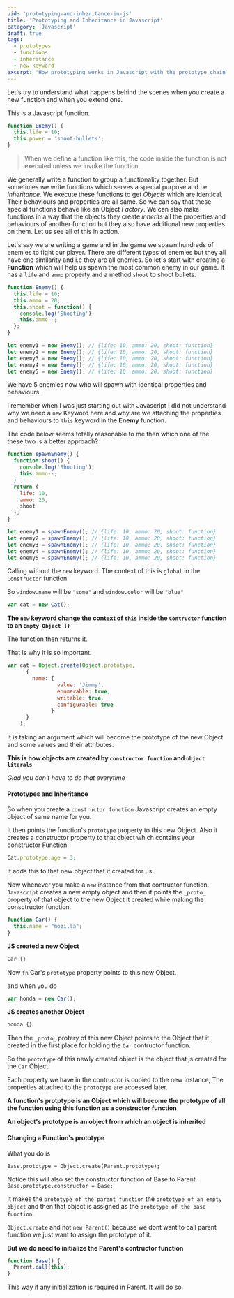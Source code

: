 ```yaml
---
uid: 'prototyping-and-inheritance-in-js'
title: 'Prototyping and Inheritance in Javascript'
category: 'Javascript'
draft: true
tags:
  - prototypes
  - functions
  - inheritance
  - new keyword
excerpt: 'How prototyping works in Javascript with the prototype chain?'
---
```


Let's try to understand what happens behind the scenes when you create a new function and when you extend one.

This is a Javascript function.

```js
function Enemy() {
  this.life = 10;
  this.power = 'shoot-bullets';
}
```

> When we define a function like this, the code inside the function is not executed unless we invoke the function.

We generally write a function to group a functionality together. But sometimes we write functions
which serves a special purpose and i.e _Inheritance_. We execute these functions to get _Objects_ which are identical.
Their behaviours and properties are all same. So we can say that these special functions behave like an Object _Factory_.
We can also make functions in a way that the objects they create _inherits_ all the properties and behaviours of another function
but they also have additional new properties on them. Let us see all of this in action.

Let's say we are writing a game and in the game we spawn hundreds of enemies to fight our player. There are different types
of enemies but they all have one similarity and i.e they are all enemies. So let's start with creating a **Function** which will help
us spawn the most common enemy in our game. It has a `life` and `ammo` property and a method `shoot` to shoot bullets.

```js
function Enemy() {
  this.life = 10;
  this.ammo = 20;
  this.shoot = function() {
    console.log('Shooting');
    this.ammo--;
  };
}

let enemy1 = new Enemy(); // {life: 10, ammo: 20, shoot: function}
let enemy2 = new Enemy(); // {life: 10, ammo: 20, shoot: function}
let enemy3 = new Enemy(); // {life: 10, ammo: 20, shoot: function}
let enemy4 = new Enemy(); // {life: 10, ammo: 20, shoot: function}
let enemy5 = new Enemy(); // {life: 10, ammo: 20, shoot: function}
```

We have 5 enemies now who will spawn with identical properties and behaviours.

I remember when I was just starting out with Javascript I did not understand why we need a `new` Keyword here and why are we attaching
the properties and behaviours to `this` keyword in the **Enemy** function.

The code below seems totally reasonable to me then which one of the these two is a better approach?

```js
function spawnEnemy() {
  function shoot() {
    console.log('Shooting');
    this.ammo--;
  }
  return {
    life: 10,
    ammo: 20,
    shoot
  };
}

let enemy1 = spawnEnemy(); // {life: 10, ammo: 20, shoot: function}
let enemy2 = spawnEnemy(); // {life: 10, ammo: 20, shoot: function}
let enemy3 = spawnEnemy(); // {life: 10, ammo: 20, shoot: function}
let enemy4 = spawnEnemy(); // {life: 10, ammo: 20, shoot: function}
let enemy5 = spawnEnemy(); // {life: 10, ammo: 20, shoot: function}
```

Calling without the `new` keyword. The context of this is `global` in the `Constructor` function.

So `window.name` will be `"some"` and
`window.color` will be `"blue"`

```js
var cat = new Cat();
```

**The `new` keyword change the context of `this` inside the `Contructor` function to an `Empty Object {}`**

The function then returns it.

That is why it is so important.

```js
var cat = Object.create(Object.prototype,
      {
        name: {
                value: 'Jimmy',
                enumerable: true,
                writable: true,
                configurable: true
              }
      }
    );
```

It is taking an argument which will become the prototype of the new Object and some values and their attributes.

**This is how objects are created by `constructor function` and `object literals`**

_Glad you don't have to do that everytime_

#### Prototypes and Inheritance

So when you create a `constructor function` Javascript creates an empty object of same name for you.

It then points the function's `prototype` property to this new Object.
Also it creates a constructor property to that object which contains your constructor Function.

```js
Cat.prototype.age = 3;
```

It adds this to that new object that it created for us.

Now whenever you make a `new` instance from that contructor function.
`Javascript` creates a new empty object and then it points the `_proto_` property of that object to the new Object it created while making the consctructor function.

```js
function Car() {
  this.name = "mozilla";
}
```

**JS created a new Object**

```js
Car {}
```

Now `fn` Car's `prototype` property points to this new Object.

and when you do

```js
var honda = new Car();
```

**JS creates another Object**

```js
honda {}
```

Then the `_proto_` protery of this new Object points to the Object that it created in the first place for holding the `Car` contructor function.

So the `prototype` of this newly created object is the object that js created for the `Car` Object.

Each property we have in the contructor is copied to the new instance,
The properties attached to the `prototype` are accessed later.

**A function's protptype is an Object which will become the prototype of all the function using this function as a constructor function**

**An object's prototype is an object from which an object is inherited**

#### Changing a Function's prototype

What you do is

`Base.prototype = Object.create(Parent.prototype);`

Notice this will also set the constructor function of Base to Parent.
`Base.prototype.constructor = Base;`

It makes the `prototype of the parent function` the `prototype of an empty object` and then that object is assigned as the `prototype of the base function`.

`Object.create` and not `new Parent()` because we dont want to call parent function we just want to assign the prototype of it.

**But we do need to initialize the Parent's contructor function**

```js
function Base() {
  Parent.call(this);
}
```

This way if any initialization is required in Parent. It will do so.
